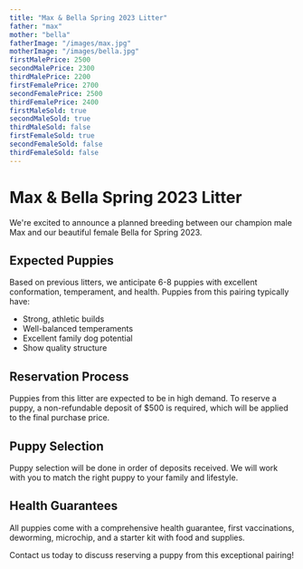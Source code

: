 ```yaml
---
title: "Max & Bella Spring 2023 Litter"
father: "max"
mother: "bella"
fatherImage: "/images/max.jpg"
motherImage: "/images/bella.jpg"
firstMalePrice: 2500
secondMalePrice: 2300
thirdMalePrice: 2200
firstFemalePrice: 2700
secondFemalePrice: 2500
thirdFemalePrice: 2400
firstMaleSold: true
secondMaleSold: true
thirdMaleSold: false
firstFemaleSold: true
secondFemaleSold: false
thirdFemaleSold: false
---
```


# Max & Bella Spring 2023 Litter

We're excited to announce a planned breeding between our champion male Max and our beautiful female Bella for Spring 2023.

## Expected Puppies

Based on previous litters, we anticipate 6-8 puppies with excellent conformation, temperament, and health. Puppies from this pairing typically have:

- Strong, athletic builds
- Well-balanced temperaments
- Excellent family dog potential
- Show quality structure

## Reservation Process

Puppies from this litter are expected to be in high demand. To reserve a puppy, a non-refundable deposit of $500 is required, which will be applied to the final purchase price.

## Puppy Selection

Puppy selection will be done in order of deposits received. We will work with you to match the right puppy to your family and lifestyle.

## Health Guarantees

All puppies come with a comprehensive health guarantee, first vaccinations, deworming, microchip, and a starter kit with food and supplies.

Contact us today to discuss reserving a puppy from this exceptional pairing! 